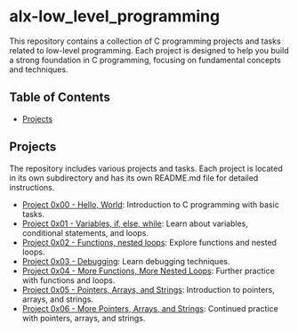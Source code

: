 # alx-low_level_programming

This repository contains a collection of C programming projects and tasks related to low-level programming. Each project is designed to help you build a strong foundation in C programming, focusing on fundamental concepts and techniques.

## Table of Contents

- [Projects](#projects)

## Projects

The repository includes various projects and tasks. Each project is located in its own subdirectory and has its own README.md file for detailed instructions.

- [Project 0x00 - Hello, World](/0x00-hello_world): Introduction to C programming with basic tasks.
- [Project 0x01 - Variables, if, else, while](/0x01-variables_if_else_while): Learn about variables, conditional statements, and loops.
- [Project 0x02 - Functions, nested loops](/0x02-functions_nested_loops): Explore functions and nested loops.
- [Project 0x03 - Debugging](/0x03-debugging): Learn debugging techniques.
- [Project 0x04 - More Functions, More Nested Loops](/0x04-more_functions_nested_loops): Further practice with functions and loops.
- [Project 0x05 - Pointers, Arrays, and Strings](/0x05-pointers_arrays_strings): Introduction to pointers, arrays, and strings.
- [Project 0x06 - More Pointers, Arrays, and Strings](/0x06-pointers_arrays_strings): Continued practice with pointers, arrays, and strings.
